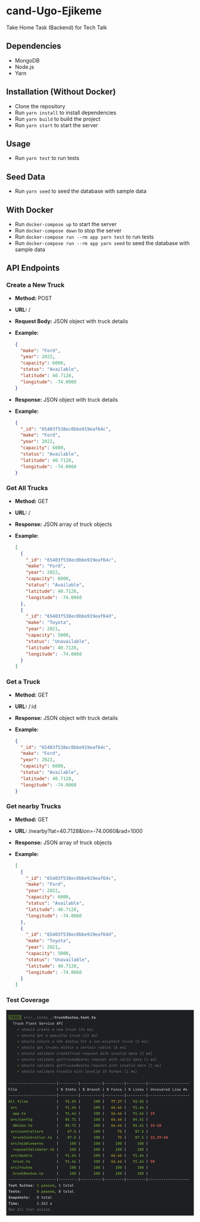 # cand-Ugo-Ejikeme
Take Home Task (Backend) for Tech Talk

## Dependencies
- MongoDB
- Node.js
- Yarn

## Installation (Without Docker)
- Clone the repository
- Run `yarn install` to install dependencies
- Run `yarn build` to build the project
- Run `yarn start` to start the server

## Usage
- Run `yarn test` to run tests

## Seed Data
- Run `yarn seed` to seed the database with sample data

## With Docker
- Run `docker-compose up` to start the server
- Run `docker-compose down` to stop the server
- Run `docker-compose run --rm app yarn test` to run tests
- Run `docker-compose run --rm app yarn seed` to seed the database with sample data

## API Endpoints

### Create a New Truck

- **Method:** POST

- **URL:** /

- **Request Body:** JSON object with truck details

- **Example:**

  ```json
  {
    "make": "Ford",
    "year": 2022,
    "capacity": 6000,
    "status": "Available",
    "latitude": 40.7128,
    "longitude": -74.0060
  }
    ```
  
- **Response:** JSON object with truck details
- **Example:**

  ```json
  {
    "_id": "65403f538ec0bbe919eaf64c",
    "make": "Ford",
    "year": 2022,
    "capacity": 6000,
    "status": "Available",
    "latitude": 40.7128,
    "longitude": -74.0060
  }
  ```
  
### Get All Trucks

- **Method:** GET
- **URL:** /
- **Response:** JSON array of truck objects
- **Example:**

  ```json
  [
    {
      "_id": "65403f538ec0bbe919eaf64c",
      "make": "Ford",
      "year": 2022,
      "capacity": 6000,
      "status": "Available",
      "latitude": 40.7128,
      "longitude": -74.0060
    },
    {
      "_id": "65403f538ec0bbe919eaf64d",
      "make": "Toyota",
      "year": 2021,
      "capacity": 5000,
      "status": "Unavailable",
      "latitude": 40.7128,
      "longitude": -74.0060
    }
  ]
  ```
  
### Get a Truck

- **Method:** GET
- **URL:** /:id
- **Response:** JSON object with truck details
- **Example:**

  ```json
  {
    "_id": "65403f538ec0bbe919eaf64c",
    "make": "Ford",
    "year": 2022,
    "capacity": 6000,
    "status": "Available",
    "latitude": 40.7128,
    "longitude": -74.0060
  }
  ```
  
### Get nearby Trucks

- **Method:** GET
- **URL:** /nearby?lat=40.7128&lon=-74.0060&rad=1000
- **Response:** JSON array of truck objects
- **Example:**

  ```json
  [
    {
      "_id": "65403f538ec0bbe919eaf64c",
      "make": "Ford",
      "year": 2022,
      "capacity": 6000,
      "status": "Available",
      "latitude": 40.7128,
      "longitude": -74.0060
    },
    {
      "_id": "65403f538ec0bbe919eaf64d",
      "make": "Toyota",
      "year": 2021,
      "capacity": 5000,
      "status": "Unavailable",
      "latitude": 40.7128,
      "longitude": -74.0060
    }
  ]
  ```

### Test Coverage
![Truck Fleet Management System](coverage.png)
